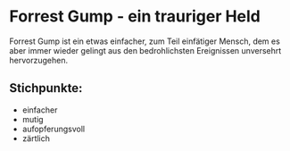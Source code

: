 # Forrest Gump - ein trauriger Held

Forrest Gump ist ein etwas einfacher, zum Teil einfätiger Mensch, dem es aber immer wieder gelingt aus den bedrohlichsten Ereignissen unversehrt hervorzugehen.

## Stichpunkte:

* einfacher
* mutig
* aufopferungsvoll
* zärtlich

